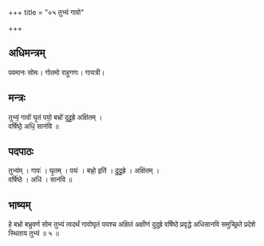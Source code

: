 +++
title = "०५ तुभ्यं गावो"

+++
## अधिमन्त्रम्
पवमानः सोमः। गोतमो राहूगणः। गायत्री।

## मन्त्रः
तुभ्यं॒ गावो॑ घृ॒तं पयो॒ बभ्रो॑ दुदु॒ह्रे अक्षि॑तम् ।  
वर्षि॑ष्ठे॒ अधि॒ सान॑वि ॥

## पदपाठः
तुभ्य॑म् । गावः॑ । घृ॒तम् । पयः॑ । बभ्रो॒ इति॑ । दु॒दु॒ह्रे । अक्षि॑तम् ।  
वर्षि॑ष्ठे । अधि॑ । सान॑वि ॥

## भाष्यम्
हे बभ्रो बभ्रुवर्ण सोम तुभ्यं त्वदर्थं गावोघृतं पयश्च अक्षितं अक्षीणं दुदुह्रे वर्षिष्ठे प्रवृद्धे अधिसानवि समुच्छ्रिते प्रदेशे स्थिताय तुभ्यं ॥ ५ ॥